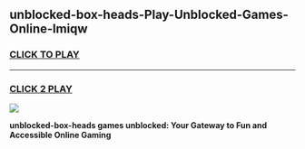 
## unblocked-box-heads-Play-Unblocked-Games-Online-lmiqw
<h3>
<a href="https://premium76.site?title=unblocked-box-heads&ref=25A">CLICK TO PLAY</a></h3>
<hr>

<h3>
<a href="https://premium76.site?title=unblocked-box-heads&ref=25A">CLICK 2 PLAY</a>
  
</h3>

<a href="https://premium76.site?title=unblocked-box-heads&ref=25A"><img src="https://clearcache.store/games.png"></a>


**unblocked-box-heads games unblocked: Your Gateway to Fun and Accessible Online Gaming**
